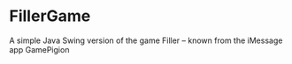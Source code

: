# FillerGame
A simple Java Swing version of the game Filler – known from the iMessage app GamePigion
